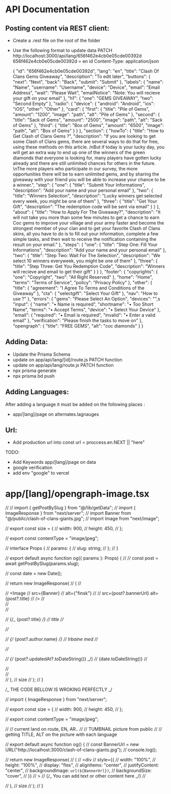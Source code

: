 # API Documentation

## Posting content via REST client:

- Create a .rest file on the root of the folder
- Use the following format to update data
  PATCH http://localhost:3000/api/lang/656f462e4cb0e05cde00392d  
  656f462e4cb0e05cde00392d = en id
  Content-Type: application/json

  {
  "id": "656f462e4cb0e05cde00392d",
  "lang": "en",
  "title": "Clash Of Clans Gems Giveaway",
  "description": "To edit later",
  "buttons": {
  "next": "Next",
  "back": "Back",
  "submit": "Submit"
  },
  "labels": {
  "name": "Name",
  "username": "Username",
  "device": "Device",
  "email": "Email Address",
  "wait": "Please Wait",
  "emailNotice": "Note: You will recieve your gift on your email"
  },
  "h1": {
  "one": "GEMS GIVEAWAY",
  "two": "Second Empty"
  },
  "radio": {
  "device": {
  "android": "Android",
  "ios": "iOS",
  "other": "Other"
  },
  "card": {
  "first": {
  "title": "Pile of Gems",
  "amount": "1200",
  "image": "path",
  "alt": "Pile of Gems"
  },
  "second": {
  "title": "Sack of Gems",
  "amount": "2500",
  "image": "path",
  "alt": "Sack of Gems"
  },
  "third": {
  "title": "Box of Gems",
  "amount": "6500",
  "image": "path",
  "alt": "Box of Gems"
  }
  }
  },
  "section": {
  "howTo": {
  "title": "How to Get Clash of Clans Gems ?",
  "description": "If you are looking to get some Clash of Clans gems, there are several ways to do that for free, using these methods on this article. /nBut if today is your lucky day, you will get an extra way to end up one of the winners of the green diamonds that everyone is looking for, many players have gotten lucky already and there are still unlimited chances for others in the future. \nThe more players who participate in our survey, the more opportunities there will be to earn unlimited gems, and by sharing the giveaway with your friend you will be able to increase your chance to be a winner.",
  "step": {
  "one": {
  "title": "Submit Your Informations",
  "description": "Add your name and your personal email"
  },
  "two": {
  "title": "Winners Selection",
  "description": "Lucky winners get selected every week, you might be one of them"
  },
  "three": {
  "title": "Get Your Gift",
  "description": "The redemption code will be sent via email"
  }
  }
  },
  "about": {
  "title": "How to Apply For The Giveaway?",
  "description": "It will not take you more than some few minutes to get a chance to earn Coc gems to improve your village and your army faster and become the strongest member of your clan and to get your favorite Clash of Clans skins, all you have to do is to fill out your information, complete a few simple tasks, and then wait to receive the notification containing the result on your email."
  },
  "steps": {
  "one": {
  "title": "Step One: Fill Your Informations",
  "description": "Add your name and your personal email"
  },
  "two": {
  "title": "Step Two: Wait For The Selection",
  "description": "We select 10 winners everyweek, you might be one of them"
  },
  "three": {
  "title": "Step Three: Get You Redemption Code",
  "description": "Winners will recieve and email to get their gift"
  }
  }
  },
  "footer": {
  "copyrights": {
  "one": "Copyright",
  "two": "All Right Reserved"
  },
  "home": "Home",
  "terms": "Terms of Service",
  "policy": "Privacy Policy"
  },
  "other": {
  "title": {
  "agreement": "I Agree To Terms and Conditions of the Giveaway"
  },
  "cta": {
  "selectgift": "Select Your Gift"
  },
  "nav": "How to use ?"
  },
  "errors": {
  "gems": "Please Select An Option",
  "devices": "",s
  "input": {
  "name": "• Name is required",
  "shortname": "• Too Short Name",
  "terms": "• Accept Terms",
  "device": "• Select Your Device"
  },
  "email": {
  "required": "• Email is required",
  "invalid": "• Enter a valid email"
  },
  "verification": "Please finish the tasks to move on"
  },
  "opengraph": {
  "title": "FREE GEMS",
  "alt": "coc diamonds"
  }
  }

## Adding Data:

- Update the Prisma Schema
- update on app/api/lang/[id]/route.js PATCH function
- update on app/api/lang/route.js PATCH function
- npx prisma generate
- npx prisma bd push

## Adding Languages:

After adding a language it must be added on the following places :

- app/[lang]/page on alternates.lagnauges

## Url:

- Add production url into const url = proccess.en.NEXT || "here"

TODO:

- Add Keywords app/[lang]/page on data
- google verification
- add env "google" to vercel

# app/[lang]/opengraph-image.tsx

// // import { getPostBySlug } from "@/lib/getData";
// import { ImageResponse } from "next/server";
// import Banner from "@/public/clash-of-clans-giants.jpg";
// import Image from "next/image";

// export const size = {
// width: 900,
// height: 450,
// };

// export const contentType = "image/jpeg";

// interface Props {
// params: {
// slug: string;
// };
// }

// export default async function og({ params }: Props) {
// // const post = await getPostBySlug(params.slug);

// const date = new Date();

// return new ImageResponse(
// (
// <div tw="relative flex items-center justify-center">
// <Image
// src={Banner}
// alt={"finsk"}
// // src={post?.bannerUrl} alt={post?.title}
// />
// <div tw="absolute flex bg-black opacity-50 inset-0 " />
// <div tw="absolute flex items-center top-2 w-full ">
// <p tw="text-white text-4xl flex font-bold m-5">
// {/_ {post?.title} _/}
// title
// </p>
// <p tw="text-indigo-200 text-xl flex font-bold m-5">
// {/_ {post?.author.name} _/}
// Irbaine med
// </p>
// <p tw="text-purple-200 text-xl flex font-bold m-5">
// {/_ {post?.updatedAt?.toDateString()} _/}
// {date.toDateString()}
// </p>
// </div>
// </div>
// ),
// size
// );
// }

/_ THE CODE BELLOW IS WROKING PERFECTLY _/

// import { ImageResponse } from "next/server";

// export const size = {
// width: 900,
// height: 450,
// };

// export const contentType = "image/jpeg";

// // current land on route, EN, AR..
// // TUMBNAIL picture from public
// // getting TITLE, ALT on the picture with each language

// export default async function og() {
// const BannerUrl = new URL("http://localhost:3000/clash-of-clans-giants.jpg");
// console.log();

// return new ImageResponse(
// (
// <div
// style={{
//           width: "100%",
//           height: "100%",
//           display: "flex",
//           alignItems: "center",
//           justifyContent: "center",
//           backgroundImage: `url(${BannerUrl})`,
//           backgroundSize: "cover",
//         }}
// >
// {/_ You can add text or other content here _/}
// </div>
// ),
// size
// );
// }
